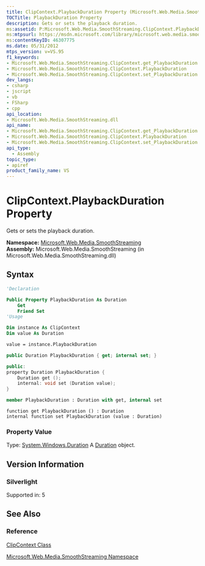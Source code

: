 ```yaml
---
title: ClipContext.PlaybackDuration Property (Microsoft.Web.Media.SmoothStreaming)
TOCTitle: PlaybackDuration Property
description: Gets or sets the playback duration.
ms:assetid: P:Microsoft.Web.Media.SmoothStreaming.ClipContext.PlaybackDuration
ms:mtpsurl: https://msdn.microsoft.com/library/microsoft.web.media.smoothstreaming.clipcontext.playbackduration(v=VS.95)
ms:contentKeyID: 46307775
ms.date: 05/31/2012
mtps_version: v=VS.95
f1_keywords:
- Microsoft.Web.Media.SmoothStreaming.ClipContext.get_PlaybackDuration
- Microsoft.Web.Media.SmoothStreaming.ClipContext.PlaybackDuration
- Microsoft.Web.Media.SmoothStreaming.ClipContext.set_PlaybackDuration
dev_langs:
- csharp
- jscript
- vb
- FSharp
- cpp
api_location:
- Microsoft.Web.Media.SmoothStreaming.dll
api_name:
- Microsoft.Web.Media.SmoothStreaming.ClipContext.get_PlaybackDuration
- Microsoft.Web.Media.SmoothStreaming.ClipContext.PlaybackDuration
- Microsoft.Web.Media.SmoothStreaming.ClipContext.set_PlaybackDuration
api_type:
  - Assembly
topic_type:
- apiref
product_family_name: VS
---
```


# ClipContext.PlaybackDuration Property

Gets or sets the playback duration.

**Namespace:**  [Microsoft.Web.Media.SmoothStreaming](microsoft-web-media-smoothstreaming-namespace_1.md)  
**Assembly:**  Microsoft.Web.Media.SmoothStreaming (in Microsoft.Web.Media.SmoothStreaming.dll)

## Syntax

```vb
'Declaration

Public Property PlaybackDuration As Duration
    Get
    Friend Set
'Usage

Dim instance As ClipContext
Dim value As Duration

value = instance.PlaybackDuration
```

```csharp
public Duration PlaybackDuration { get; internal set; }
```

```cpp
public:
property Duration PlaybackDuration {
    Duration get ();
    internal: void set (Duration value);
}
```

``` fsharp
member PlaybackDuration : Duration with get, internal set
```

```jscript
function get PlaybackDuration () : Duration
internal function set PlaybackDuration (value : Duration)
```

### Property Value

Type: [System.Windows.Duration](https://msdn.microsoft.com/library/ms602372\(v=vs.95\))  
A [Duration](https://msdn.microsoft.com/library/ms602372\(v=vs.95\)) object.

## Version Information

### Silverlight

Supported in: 5  

## See Also

### Reference

[ClipContext Class](clipcontext-class-microsoft-web-media-smoothstreaming_1.md)

[Microsoft.Web.Media.SmoothStreaming Namespace](microsoft-web-media-smoothstreaming-namespace_1.md)
